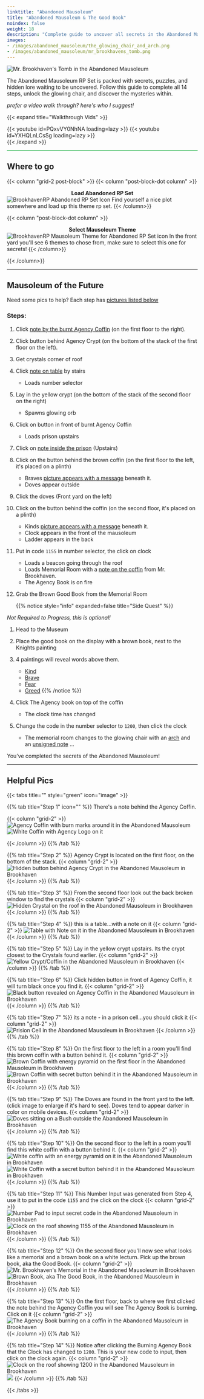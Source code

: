 ```yaml
---
linktitle: "Abandoned Mausoleum"
title: "Abandoned Mausoleum & The Good Book"
noindex: false
weight: 18
description: "Complete guide to uncover all secrets in the Abandoned Mausoleum RP set. Solve puzzles, unlock the glowing chair, and reveal hidden lore."
images:
- /images/abandoned_mausoleum/the_glowing_chair_and_arch.png
- /images/abandoned_mausoleum/mr_brookhavens_tomb.png
---
```


![Mr. Brookhaven's Tomb in the Abandoned Mausoleum](/images/abandoned_mausoleum/mr_brookhavens_tomb.png?width=500px)

The Abandoned Mausoleum RP Set is packed with secrets, puzzles, and hidden lore waiting to be uncovered. Follow this guide to complete all 14 steps, unlock the glowing chair, and discover the mysteries within.

_prefer a video walk through? here's who I suggest!_

{{< expand title="Walkthrough Vids" >}}

<div class="grid-2 post-vid-dot">
{{< youtube id=PQxvVY0NhNA loading=lazy >}}
{{< youtube id=YXHQLnLCsSg loading=lazy >}}
</div>
{{< /expand >}}

<hr style="background-color: #28b44c" size=8>


## Where to go

{{< column "grid-2 post-block" >}}
{{< column "post-block-dot column" >}}
**<center>Load Abandoned RP Set</center>**
![BrookhavenRP Abandoned RP Set Icon](/images/abandoned_mausoleum/abandoned_rp_icon.png)
Find yourself a nice plot somewhere and load up this theme rp set.
{{< /column>}}

{{< column "post-block-dot column" >}}
**<center>Select Mausoleum Theme</center>**
![BrookhavenRP Mausoleum Theme for Abandoned RP Set icon](/images/abandoned_mausoleum/mausoleum_icon.png)
In the front yard you'll see 6 themes to chose from, make sure to select this one for secrets!
{{< /column>}}

{{< /column>}}

---

## Mausoleum of the Future

Need some pics to help? Each step has [pictures listed below](#helpful-pics)

### Steps:

1. Click [note by the burnt Agency Coffin](/casebook/notes/mrbrookhaven/#burnt-note) (on the first floor to the right).
1. Click button behind Agency Crypt (on the bottom of the stack of the first floor on the left).
1. Get crystals corner of roof
1. Click [note on table](/casebook/notes/other/#the-time-has-come) by stairs
    - Loads number selector
1. Lay in the yellow crypt (on the bottom of the stack of the second floor on the right)
    - Spawns glowing orb
1. Click on button in front of burnt Agency Coffin
    - Loads prison upstairs
1. Click on [note inside the prison](/casebook/notes/mrbrookhaven/#the-cage-ive-been-in) (Upstairs)
1. Click on the button behind the brown coffin (on the first floor to the left, it's placed on a plinth)
    - Braves [picture appears with a message](/casebook/notes/brave/#stand-for-peace) beneath it.
    - Doves appear outside
1. Click the doves (Front yard on the left)
1. Click on the button behind the coffin (on the second floor, it's placed on a plinth)
    - Kinds [picture appears with a message](/casebook/notes/kind/#kindness-and-love) beneath it.
    - Clock appears in the front of the mausoleum
    - Ladder appears in the back
1. Put in code `1155` in number selector, the click on clock 
    - Loads a beacon going through the roof
    - Loads Memorial Room with a [note on the coffin](/casebook/notes/mrbrookhaven/#always-with-you) from Mr. Brookhaven.
    - The Agency Book is on fire
1. Grab the Brown Good Book from the Memorial Room
    
    {{% notice style="info" expanded=false title="Side Quest" %}}

_Not Required to Progress, this is optional!_
1. Head to the Museum
1. Place the good book on the display with a brown book, next to the Knights painting
1. 4 paintings will reveal words above them.
    - [Kind](/casebook/notes/kind/#think-alive)
    - [Brave](/casebook/notes/brave/#faith-awake)
    - [Fear](/casebook/notes/fear/#asleep)
    - [Greed](/casebook/notes/greed/#asleep)
    {{% /notice %}}

1. Click The Agency book on top of the coffin
    - The clock time has changed
1. Change the code in the number selector to `1200`, then click the clock
    - The memorial room changes to the glowing chair with an [arch](/casebook/notes/other/#forever-grateful) and an [unsigned note](/casebook/notes/other/#nothing-is-forever) ...

You’ve completed the secrets of the Abandoned Mausoleum!

---

## Helpful Pics


{{< tabs title="" style="green" icon="image" >}}

{{% tab title="Step 1" icon="" %}}
There's a note behind the Agency Coffin.

{{< column "grid-2" >}}
![Agency Coffin with burn marks around it in the Abandoned Mausoleum](/images/abandoned_mausoleum/mausoleum_agency_coffin_view.png?width=400px)
![White Coffin with Agency Logo on it](/images/abandoned_mausoleum/mausoleum_agency_coffin_closeup.png?width=400px)

{{< /column >}}
{{% /tab %}}

{{% tab title="Step 2" %}}
Agency Crypt is located on the first floor, on the bottom of the stack.
{{< column "grid-2" >}}
![Hidden button behind Agency Crypt in the Abandoned Mausoleum in Brookhaven](/images/abandoned_mausoleum/mausoleum_button_behind_agency_crypt.png?width=400px)
{{< /column >}}
{{% /tab %}}

{{% tab title="Step 3" %}}
From the second floor look out the back broken window to find the crystals
{{< column "grid-2" >}}
![Hidden Crystal on the roof in the Abandoned Mausoleum in Brookhaven](/images/abandoned_mausoleum/mausoleum_crystal_on_corner_of_roof.png?width=400px)
{{< /column >}}
{{% /tab %}}

{{% tab title="Step 4" %}}
this is a table...with a note on it
{{< column "grid-2" >}}
![Table with Note on it in the Abandoned Mausoleum in Brookhaven](/images/abandoned_mausoleum/mausoleum_note_on_table_by_stairs.png?width=400px)
{{< /column >}}
{{% /tab %}}

{{% tab title="Step 5" %}}
Lay in the yellow crypt upstairs. Its the crypt closest to the Crystals found earlier.
{{< column "grid-2" >}}
![Yellow Crypt/Coffin in the Abandoned Mausoleum in Brookhaven](/images/abandoned_mausoleum/mausoleum_upstairs_brown_crypt.png?width=400px)
{{< /column >}}
{{% /tab %}}

{{% tab title="Step 6" %}}
Click hidden button in front of Agency Coffin, it will turn black once you find it.
{{< column "grid-2" >}}
![Black button revealed on Agency Coffin in the Abandoned Mausoleum in Brookhaven](/images/abandoned_mausoleum/mausoleum_black_button_on_agency_coffin.png?width=400px)
{{< /column >}}
{{% /tab %}}

{{% tab title="Step 7" %}}
its a note - in a prison cell...you should click it
{{< column "grid-2" >}}
![Prision Cell in the Abandoned Mausoleum in Brookhaven](/images/abandoned_mausoleum/mausoleum_prison_cell.png?width=400px)
{{< /column >}}
{{% /tab %}}

{{% tab title="Step 8" %}}
On the first floor to the left in a room you'll find this brown coffin with a button behind it.
{{< column "grid-2" >}}
![Brown Coffin with energy pyramid on the first floor in the Abandoned Mausoleum in Brookhaven](/images/abandoned_mausoleum/mausoleum_knights_picture.png?width=400px)
![Brown Coffin with secret button behind it in the Abandoned Mausoleum in Brookhaven](/images/abandoned_mausoleum/mausoleum_knights_coffin_button.png?width=400px)
{{< /column >}}
{{% /tab %}}

{{% tab title="Step 9" %}}
The Doves are found in the front yard to the left. (click image to enlarge if it's hard to see). Doves tend to appear darker in color on mobile devices.
{{< column "grid-2" >}}
![Doves sitting on a Bush outside the Abandoned Mausoleum in Brookhaven](/images/abandoned_mausoleum/mausoleum_doves_front_yard.png?width=400px)
{{< /column >}}
{{% /tab %}}

{{% tab title="Step 10" %}}
On the second floor to the left in a room you'll find this white coffin with a button behind it.
{{< column "grid-2" >}}
![White coffin with an energy pyramid on it in the Abandoned Mausoleum in Brookhaven](/images/abandoned_mausoleum/mausoleum_kinds_tomb.png?width=400px)
![White Coffin with a secret button behind it in the Abandoned Mausoleum in Brookhaven](/images/abandoned_mausoleum/mausoleum_kinds_coffin_upstairs.png?width=400px)
{{< /column >}}
{{% /tab %}}

{{% tab title="Step 11" %}}
This Number Input was generated from Step 4, use it to put in the code `1155` and the click on the clock 
{{< column "grid-2" >}}
![Number Pad to input secret code in the Abandoned Mausoleum in Brookhaven](/images/abandoned_mausoleum/mausoleum_numbers.png?width=400px)
![Clock on the roof showing 1155 of the Abandoned Mausoleum in Brookhaven](/images/abandoned_mausoleum/mausoleum_1155_clock.png?width=400px)
{{< /column >}}
{{% /tab %}}

{{% tab title="Step 12" %}}
On the second floor you'll now see what looks like a memorial and a brown book on a white lecturn. Pick up the brown book, aka the Good Book.
{{< column "grid-2" >}}
![Mr. Brookhaven's Memorial in the Abandoned Mausoleum in Brookhaven](/images/abandoned_mausoleum/mausoleum_mr_brookhavens_tomb.png?width=400px)
![Brown Book, aka The Good Book, in the Abandoned Mausoleum in Brookhaven](/images/abandoned_mausoleum/mausoleum_the_good_book.png?width=400px)
{{< /column >}}
{{% /tab %}}

{{% tab title="Step 13" %}}
On the first floor, back to where we first clicked the note behind the Agency Coffin you will see The Agency Book is burning. Click on it
{{< column "grid-2" >}}
![The Agency Book burning on a coffin in the Abandoned Mausoleum in Brookhaven](/images/abandoned_mausoleum/mausoleum_burning_agency_book.png?width=400px)
{{< /column >}}
{{% /tab %}}

{{% tab title="Step 14" %}}
Notice after clicking the Burning Agency Book that the Clock has changed to `1200`. This is your new code to input, then click on the clock again.
{{< column "grid-2" >}}
![Clock on the roof showing 1200 in the Abandoned Mausoleum in Brookhaven](/images/abandoned_mausoleum/mausoleum_1200_clock.png?width=400px)
![](/images/abandoned_mausoleum/mausoleum_the_glowing_chair_and_arch.png?width=400px)
{{< /column >}}
{{% /tab %}}


{{< /tabs >}}

